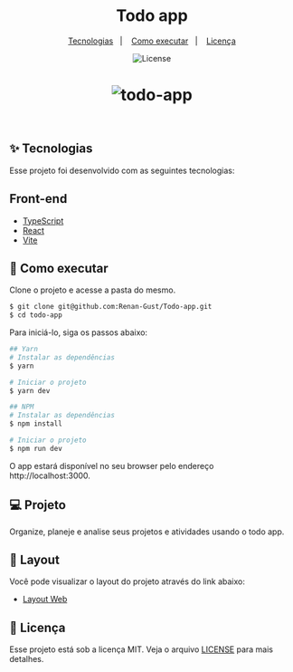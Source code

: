 <h1 align="center">Todo app</h1>

<p align="center">
  <a href="#-tecnologias">Tecnologias</a>&nbsp;&nbsp;&nbsp;|&nbsp;&nbsp;&nbsp;
  <a href="#-como-executar">Como executar</a>&nbsp;&nbsp;&nbsp;|&nbsp;&nbsp;&nbsp;
  <a href="#-licença">Licença</a>
</p>

<p align="center">
  <img alt="License" src="https://img.shields.io/static/v1?label=license&message=MIT&color=8257E5&labelColor=000000">
</p>

<h1 align="center">
    <img src="https://github.com/Renan-Gust/Todo-app/blob/main/public/assets/todo-app.png" alt="todo-app" />
</h1>

<br>

## ✨ Tecnologias

Esse projeto foi desenvolvido com as seguintes tecnologias:

## Front-end
- [TypeScript](https://www.typescriptlang.org/)
- [React](https://reactjs.org)
- [Vite](https://vitejs.dev/)

## 🚀 Como executar

Clone o projeto e acesse a pasta do mesmo.

```bash
$ git clone git@github.com:Renan-Gust/Todo-app.git
$ cd todo-app
```

Para iniciá-lo, siga os passos abaixo:
```bash
## Yarn
# Instalar as dependências
$ yarn

# Iniciar o projeto
$ yarn dev

## NPM
# Instalar as dependências
$ npm install

# Iniciar o projeto
$ npm run dev
```
O app estará disponível no seu browser pelo endereço http://localhost:3000.

## 💻 Projeto

Organize, planeje e analise seus projetos e atividades usando o todo app.

## 🔖 Layout

Você pode visualizar o layout do projeto através do link abaixo:

- [Layout Web](https://www.frontendmentor.io/challenges/todo-app-Su1_KokOW)

## 📄 Licença

Esse projeto está sob a licença MIT. Veja o arquivo [LICENSE](LICENSE) para mais detalhes.
